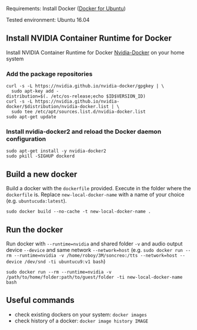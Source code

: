 Requirements: Install Docker ([Docker for Ubuntu])

Tested environment: Ubuntu 16.04

## Install NVIDIA Container Runtime for Docker 
Install NVIDIA Container Runtime for Docker [Nvidia-Docker] on your home system
### Add the package repositories
```
curl -s -L https://nvidia.github.io/nvidia-docker/gpgkey | \
  sudo apt-key add -
distribution=$(. /etc/os-release;echo $ID$VERSION_ID)
curl -s -L https://nvidia.github.io/nvidia-docker/$distribution/nvidia-docker.list | \
  sudo tee /etc/apt/sources.list.d/nvidia-docker.list
sudo apt-get update
```

### Install nvidia-docker2 and reload the Docker daemon configuration
```
sudo apt-get install -y nvidia-docker2
sudo pkill -SIGHUP dockerd
```

## Build a new docker 
Build a docker with the `dockerfile` provided. Execute in the folder where the `dockerfile` is. Replace `new-local-docker-name` with a name of your choice (e.g. `ubuntucuda:latest`).
```
sudo docker build --no-cache -t new-local-docker-name .
```

## Run the docker 
Run docker with `--runtime=nvidia` and shared folder `-v` and audio output device `--device` and same network `--network=host` (e.g. `sudo docker run --rm --runtime=nvidia -v /home/roboy/3M/soncreo:/tts --network=host --device /dev/snd -ti ubuntucu9:v1 bash`)
```
sudo docker run --rm --runtime=nvidia -v /path/to/home/folder:path/to/guest/folder -ti new-local-docker-name bash
```

## Useful commands
- check existing dockers on your system: `docker images`
- check history of a docker: `docker image history IMAGE`

[Nvidia-Docker]: https://github.com/NVIDIA/nvidia-docker
[Docker for Ubuntu]: https://www.digitalocean.com/community/tutorials/how-to-install-and-use-docker-on-ubuntu-16-04

